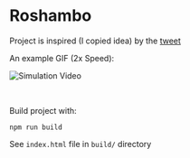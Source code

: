 # Roshambo

Project is inspired (I copied idea) by the [tweet](https://x.com/juanbuis/status/1600155605112496129?s=20)

An example GIF (2x Speed):

![Simulation Video](/media/ScreenVideo-2xSpeed.gif)

</br>

Build project with:
```Shell
npm run build
```

See `index.html` file in `build/` directory
